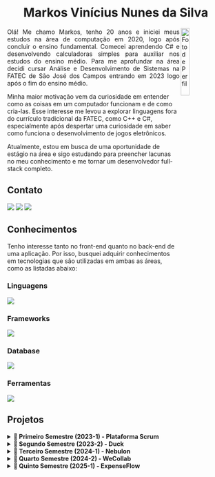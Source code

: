 <h1 align="center">Markos Vinícius Nunes da Silva</h1> 
<div style="display: inline_block">
  <img align="right" src="https://github.com/user-attachments/assets/f0fd6a7b-7ef2-46ad-bca8-5d903b8a42db" alt="Foto de Perfil" height="20%" width="20%">
</div>

<p align="justify"  >
  Olá! Me chamo Markos, tenho 20 anos e iniciei meus estudos na área de computação em 2020, logo após concluir o ensino fundamental. Comecei aprendendo C# e desenvolvendo calculadoras simples para auxiliar nos estudos do ensino médio.
 Para me aprofundar na área decidi cursar Análise e Desenvolvimento de Sistemas na FATEC de São José dos Campos entrando em 2023 logo após o fim do ensino médio.
  
Minha maior motivação vem da curiosidade em entender como as coisas em um computador funcionam e de como cria-las. Esse interesse me levou a explorar linguagens fora do currículo tradicional da FATEC, como C++ e C#, especialmente após despertar uma curiosidade em saber como funciona o desenvolvimento de jogos eletrônicos.

Atualmente, estou em busca de uma oportunidade de estágio na área e sigo estudando para preencher lacunas no meu conhecimento e me tornar um desenvolvedor full-stack completo.

</p>

## Contato

<a href="https://github.com/markvn2" target="_blank"><img src="https://img.shields.io/badge/-Github-100000?style=for-the-badge&logo=github&logoColor=white" target="_blank"></a>
<a href="https://www.linkedin.com/in/markos-vin%C3%ADcius-nunes-230448268/" target="_blank"><img src="https://img.shields.io/badge/-LinkedIn-%230077B5?style=for-the-badge&logoColor=white" target="_blank"></a>
<a href = "mailto:markosvinicius.nunes@gmail.com"><img src="https://img.shields.io/badge/Gmail-D14836?style=for-the-badge&logo=gmail&logoColor=white" target="_blank"></a>

## Conhecimentos

Tenho interesse tanto no front-end quanto no back-end de uma aplicação. Por isso, busquei adquirir conhecimentos em tecnologias que são utilizadas em ambas as áreas, como as listadas abaixo:

<h3>
Linguagens
</h3>
<img src="https://skillicons.dev/icons?i=html,css,js,ts,cs,cpp,java,python&perline=4">
<h3>
Frameworks
</h3>
<img src="https://skillicons.dev/icons?i=react,nextjs&perline=7">
<h3>
Database
</h3>
<img src="https://skillicons.dev/icons?i=mysql,mongodb&perline=7">
<h3>
Ferramentas
</h3>
<img src="https://skillicons.dev/icons?i=git,nodejs&perline=7">

## Projetos
<details>
  <summary><strong>📘 Primeiro Semestre (2023-1) - Plataforma Scrum</strong></summary>

### Primeiro Semestre (2023-1) - Plataforma Scrum

O projeto Plataforma Scrum desenvolvido no primeiro semestre do curso teve como empresa parceira a FATEC, sob a orientação do professor Antônio Egydio.

[Acesso ao projeto no github](https://github.com/Byte-Boost/Plataforma-Scrum)

O problema apresentado pelo cliente era que seus colaboradores não conheciam a metodologia ágil Scrum e, por isso, muitas vezes tinham dificuldade em aplicá-la nos projetos. Essa dificuldade surgiu, em grande parte, pela falta de materiais disponíveis para estudo e capacitação.

A solução desenvolvida pela minha equipe foi um sistema web didático e interativo, voltado para o ensino da metodologia Scrum. A plataforma apresenta todos os artefatos do Scrum, exemplos práticos e arquivos de apoio para facilitar o aprendizado. Além disso, inclui um formulário de avaliação para medir o conhecimento dos usuários que utilizarem o sistema.

#### Tecnologias

HTML e CSS

- Linguagens de marcação utilizadas no front-end para estruturação e estilização

Python e Flask

- Linguagem de programação e framework utilizados para estruturação do back-end, servidor e roteamento de páginas.

Bootstrap

- Framework de frontend para design no front-end

Javascript

- Linguagem de programação utilizada para funções no front-end como o formulario e mudança de tema visual.

#### Contribuições pessoais

Neste projeto, atuei como Scrum Master, acompanhando e coordenando o progresso da equipe durante o desenvolvimento do sistema. Conduzi as dailies e plannings, e utilizei o Trello para acompanhar as tarefas dos membros da equipe, criando o formato de trello que a equipe utilizaria e refinaria para futuros projetos, garantindo a organização e o alinhamento das atividades. Também monitorei o andamento das sprints por meio de gráficos de burndown criados no Excel, o que nos ajudou a visualizar o progresso e ajustar o planejamento quando necessário.

Além disso, fui responsável por implementar a barra de navegação (navbar), o formulário de avaliação, os overlays informativos e a página de conclusão. Também contribuí com a tradução do site para o inglês e realizei o deploy da aplicação em um servidor da AWS, garantindo o acesso externo durante nossa apresentação na feira de soluções.

#### Hard Skills

| Hard Skill | Nivel de Proficiência |
| ---------- | --------------------- |
| HTML       | Consigo ensinar       |
| CSS        | Consigo ensinar       |
| Bootstrap  | Consigo ensinar       |
| Python     | Consigo ensinar       |
| Flask      | Uso com autonomia     |
| JavaScript | Consigo ensinar       |
| Git        | Consigo ensinar       |

#### Soft Skills

Durante o desenvolvimento, demonstrei proatividade ao sugerir a inclusão de uma funcionalidade de tradução do site para o inglês. Por ser uma língua amplamente utilizada no contexto internacional, essa funcionalidade permitiria que o sistema fosse acessível não apenas a falantes de português, mas também a colaboradores internacionais que o cliente eventualmente viesse a contratar.

Além disso, exerci colaboração e liderança técnica ao dar suporte à equipe na utilização do framework Bootstrap, já que a maioria dos integrantes tinha pouca experiência com a ferramenta e precisou de orientação durante o desenvolvimento.

</details>

<details>
  <summary><strong>📗 Segundo Semestre (2023-2) - Duck</strong></summary>

### Segundo Semestre (2023-2) - Duck

O projeto Duck desenvolvido durante o segundo semestre do curso teve como empresa parceira a FATEC, sob a orientação do professor Giuliano Bertoti.

[Acesso ao projeto no github](https://github.com/Byte-Boost/Duck)

O problema apresentado pelo cliente envolvia a dificuldade em analisar grandes volumes de documentos para encontrar informações específicas. Esse processo, muitas vezes manual e demorado, impactava negativamente a produtividade em atividades como estudos, pesquisas ou revisão de conteúdos corporativos.

A solução desenvolvida pela equipe foi uma aplicação desktop em Java voltada para a extração inteligente de informações de documentos. Utilizando inteligência artificial, o sistema permite que os usuários carreguem arquivos em formato PDF ou TXT e, a partir deles, possam gerar automaticamente perguntas e respostas relevantes sobre o conteúdo. O objetivo é facilitar o estudo, a análise de dados e a compreensão de textos complexos, tornando o processo muito mais rápido e interativo.

#### Tecnologias

Java e JavaFX

- Linguagem e framework utilizados para o desenvolvimento da interface gráfica e lógica da aplicação.

Gradle

- Ferramenta de automação de build utilizada para gerenciar dependências e facilitar a compilação do projeto.

MySQL

- Banco de dados relacional utilizado para armazenar as informações extraídas e manipuladas.

CSS

- Utilizado para estilização da interface do aplicativo JavaFX.

#### Contribuições pessoais

Neste projeto, atuei como membro do Dev Team, com foco na formatação dos documentos que seriam processados pela inteligência artificial, garantindo que a entrada estivesse adequada ao modelo de extração de perguntas e respostas.

Implementei multithreading na aplicação, permitindo uma execução do chat mais eficiente e fluida de processos simultâneos, como a leitura de arquivos e o processamento de dados. Também fui responsável pela estilização da página de login da aplicação e pela organização dos repositórios, estruturando o projeto com o uso de submodules e Gradle, o que facilitou a integração entre os componentes e assegurou uma compilação estável.

#### Hard Skills

| Hard Skill | Nivel de Proficiência |
| ---------- | --------------------- |
| Java       | Consigo ensinar       |
| Gradle     | Uso com Autonomia     |
| JavaFX     | Uso com Autonomia     |
| MySQL      | Consigo ensinar       |
| CSS        | Consigo ensinar       |
| Git        | Consigo ensinar       |

#### Soft Skills

Demonstrei proatividade ao contribuir com a criação da identidade visual do projeto, desenvolvendo a logo oficial do Duck. Além disso, ofereci suporte técnico aos colegas, especialmente no uso do JavaFX e na aplicação das boas práticas da linguagem Java.

</details>

<details>
  <summary><strong>📕 Terceiro Semestre (2024-1) - Nebulon</strong></summary>
  
### Terceiro Semestre (2024-1) - Nebulon

O projeto Nebulon desenvolvido durante o terceiro semestre do curso teve como empresa parceira a PRO4TECH.

[Acesso ao projeto no github](https://github.com/Byte-Boost/Nebulon)

O problema apresentado pela empresa consistia na dificuldade enfrentada por profissionais e organizações na organização, registro e análise de dados relacionados ao processo de vendas. A ausência de uma plataforma centralizada comprometia o controle de informações como o cadastro de clientes e produtos, o desempenho individual dos vendedores, e o acompanhamento de novos leads. Isso resultava em baixa agilidade na gestão comercial e perda de oportunidades de otimização.

Como solução, a equipe desenvolveu uma plataforma web responsiva, com uma interface intuitiva e adaptável, voltada para o gerenciamento de vendas e performance comercial. O sistema oferece ferramentas de visualização de dados, relatórios de desempenho, dashboards interativos, filtros inteligentes e funcionalidades voltadas para a organização de clientes, produtos e vendedores. A aplicação foi desenvolvida com foco em performance, segurança e escalabilidade, e todo o desenvolvimento foi conduzido utilizando a metodologia ágil Scrum.

#### Tecnologias

TypeScript e JavaScript

- TypeScript foi utilizado no front-end para garantir tipagem estática, maior robustez e melhor manutenção do código.

- JavaScript foi utilizado no back-end com Node.js e Express, permitindo flexibilidade e agilidade no desenvolvimento da API.

Next.js e TailwindCSS

- Utilizados para desenvolvimento do front-end com foco em componentização e design responsivo.

React

- Biblioteca utilizada para construção da interface interativa e dinâmica.

Node.js, Express e Sequelize

- Empregados na criação do back-end da aplicação, com organização de rotas, controle de autenticação e manipulação do banco de dados relacional (MySQL).

MySQL

- Banco de dados utilizado para armazenar e consultar as informações do sistema.

Swagger

- Utilizado para documentação da API RESTful.

#### Contribuições pessoais

Atuei ativamente na organização técnica do projeto, definindo o uso do Next.js e do TailwindCSS como base do front-end. Desenvolvi o componente de navegação (Navbar) com responsividade e implementei um sistema de autenticação por middleware, garantindo o controle de acesso aos recursos do sistema.

Implementei também funcionalidades de filtragem e ordenação por data em gráficos, proporcionando uma visualização eficiente dos dados de desempenho comercial. Criei scripts para facilitar a execução simultânea do front-end e do back-end, otimizando o processo de desenvolvimento. Além disso, fui responsável pela documentação da API utilizando o Swagger, contribuindo para a clareza e manutenção do projeto.

#### Hard Skills

| Hard Skill  | Nivel de Proficiência |
| ----------- | --------------------- |
| Typescript  | Consigo ensinar       |
| Javascript  | Consigo ensinar       |
| MySQL       | Consigo ensinar       |
| React       | Consigo ensinar       |
| Express     | Uso com Autonomia     |
| Sequelize   | Uso com Autonomia     |
| NextJS      | Uso com Autonomia     |
| NodeJS      | Consigo ensinar       |
| TailwindCSS | Consigo ensinar       |
| CSS         | Consigo ensinar       |
| Git         | Consigo ensinar       |

#### Soft Skills

Demonstrei proatividade e liderança técnica ao sugerir o uso do Next.js e do TailwindCSS como base do projeto. Já possuía familiaridade com essas ferramentas por tê-las utilizado anteriormente no desenvolvimento do site da equipe, o que me permitiu ensinar os demais membros a utilizá-las de forma eficiente.

Essa atuação contribuiu para a evolução técnica do time, promovendo aprendizado coletivo e garantindo maior consistência no desenvolvimento da interface do sistema. Além disso, colaborei ativamente nas decisões arquiteturais e na organização do ambiente de desenvolvimento, fortalecendo a comunicação e o trabalho em equipe ao longo das sprints.


</details>

<details>
  <summary><strong>📒 Quarto Semestre (2024-2) - WeCollab</strong></summary>
  
### Quarto Semestre (2024-2) - WeCollab

O projeto WeCollab desenvolvido durante o quarto semestre do curso, teve como empresa parceira a JJM LOG, atualmente renomeada para Newe LOG.

[Acesso ao projeto no github](https://github.com/Byte-Boost/WeCollab)

A empresa enfrentava dificuldades com a falta de centralização no gerenciamento de tickets, documentos e dados internos, o que impactava diretamente na organização, produtividade e comunicação entre os setores. Os processos dispersos, sem um sistema unificado, geravam retrabalho, perda de informações e dificuldade no acompanhamento do desempenho operacional.

Como solução, a equipe desenvolveu o WeCollab, uma plataforma corporativa web que centraliza a gestão de dados e a comunicação interna da empresa. Entre suas funcionalidades estão: acesso centralizado a documentos, gestão de Ordens de Serviço e dashboards de desempenho. A interface garante acessibilidade e eficiência no uso, promovendo maior integração entre os setores da empresa.

#### Tecnologias

TypeScript e JavaScript

- Linguagens principais utilizadas no front-end (TypeScript com Next.js) e no back-end (JavaScript com Node.js/Express).

Next.js e React

- Framework e biblioteca empregados no desenvolvimento da interface do sistema, garantindo responsividade e dinamismo.

TailwindCSS e CSS

- Ferramentas utilizadas na estilização e construção visual da plataforma.

Node.js, Express e Sequelize

- Conjunto de tecnologias usadas no back-end para gerenciamento de rotas, autenticação, controle de acesso e comunicação com banco de dados.

MySQL

- Banco de dados relacional para armazenamento e consulta das informações do sistema.

#### Contribuições pessoais

Atuei como Scrum Master, organizando o fluxo de trabalho da equipe com o uso do Trello, onde criei um modelo com datas e horas registradas por tarefa. Acompanhei o progresso com gráficos de burndown no Excel e enviei relatórios diários detalhando as atividades concluídas, mantendo a equipe alinhada durante as sprints.

No desenvolvimento técnico, fui responsável por construir uma área de gerenciamento de arquivos, inspirada em navegadores de sistemas operacionais, permitindo navegação por pastas, upload e manipulação de documentos. Desenvolvi também um middleware para controle de acesso administrativo, garantindo que certas páginas fossem acessíveis apenas a usuários com permissão. Além disso, implementei uma página completa para o cadastro de usuários, com validações e integração ao banco de dados.

#### Hard Skills

| Hard Skill  | Nivel de Proficiência |
| ----------- | --------------------- |
| Typescript  | Consigo ensinar       |
| Javascript  | Consigo ensinar       |
| MySQL       | Consigo ensinar       |
| React       | Consigo ensinar       |
| Express     | Uso com Autonomia     |
| Sequelize   | Uso com Autonomia     |
| NextJS      | Uso com Autonomia     |
| NodeJS      | Consigo ensinar       |
| TailwindCSS | Consigo ensinar       |
| CSS         | Consigo ensinar       |
| Git         | Consigo ensinar       |

#### Soft Skills

Demonstrei liderança e organização ao atuar como Scrum Master, estruturando o Trello com registros de datas e horas trabalhadas, o que facilitou o acompanhamento das tarefas e o controle das entregas. Também ofereci suporte técnico à equipe durante a estruturação do sistema, especialmente na organização de arquivos, no uso de middleware e na integração com o back-end, demonstrando proatividade e visão de qualidade de produto.


</details>
<details>
  <summary><strong>📙 Quinto Semestre (2025-1) - ExpenseFlow</strong></summary>
  
### Quinto Semestre (2025-1) - ExpenseFlow

O projeto ExpenseFlow desenvolvido durante o quarto semestre do curso, teve como empresa parceira a GSW.

[Acesso ao projeto no github](https://github.com/Byte-Boost/ExpenseFlow)

Como solução, a equipe desenvolveu o ExpenseFlow, uma aplicação mobile-first voltada à gestão e requisição de reembolsos. A plataforma oferece uma interface intuitiva e responsiva, com foco em simplicidade, agilidade e transparência. Entre suas funcionalidades estão: solicitação de reembolsos, acompanhamento de status, filtros por período, visualização de valores totais por mês, controle de projetos e área de perfil do usuário. O sistema promove maior controle financeiro e reduz o tempo gasto com processos manuais.

Além disso foi desenvolvido um painel web em React e Next.js que permite aos administradores gerenciar e aprovar as solicitações, além de configurar preferências específicas para cada projeto em que se possa solicitar um reembolso.

#### Tecnologias

TypeScript e JavaScript

- Utilizados no front-end e back-end para garantir tipagem estática e flexibilidade no desenvolvimento.

React Native

- Framework principal para a construção da aplicação mobile, com foco em responsividade e performance.

React e Next.js

- Utilizados para o painel web administrativo, que permite o controle e aprovação dos reembolsos, além da gestão das preferências dos projetos.

Node.js, Express e Sequelize

- Back-end estruturado com autenticação, controle de usuários e integração ao banco de dados relacional.

MySQL e MongoDB

- MySQL para armazenar dados estruturados como usuários, reembolsos e aprovações.

- MongoDB utilizado especificamente para armazenar preferências de projetos, aproveitando a flexibilidade do banco orientado a documentos para configurar limites e opções diferentes por projeto.

TailwindCSS e CSS

- Ferramentas de estilização usadas para garantir consistência visual e design adaptável.

AWS

- Utilizado para hospedar o back-end, garantindo escalabilidade e acesso externo.

#### Contribuições pessoais

Neste projeto, atuei como Product Owner, sendo responsável por manter o alinhamento entre o time de desenvolvimento e o cliente, esclarecendo dúvidas da equipe e validando requisitos diretamente com a empresa parceira.

Fui responsável por gerar o APK final da aplicação mobile, realizar o deploy do back-end na AWS e implementar um revamp visual em diversas telas da aplicação, como login, home, lista de reembolsos, projetos, perfil do usuário e página sobre.

Implementei também filtros para cálculo do total de reembolsos solicitados por mês e fiz a componentização da página de projetos de usuários, visando melhor reutilização e organização do código. Além disso, atuei ativamente no controle de qualidade do código, realizando code reviews em pull requests da equipe e promovendo boas práticas de desenvolvimento.

#### Hard Skills

| Hard Skill  | Nivel de Proficiência |
| ----------- | --------------------- |
| Typescript  | Consigo ensinar       |
| Javascript  | Consigo ensinar       |
| MySQL       | Consigo ensinar       |
| MongoDB     | Consigo ensinar       |
| React       | Consigo ensinar       |
| ReactNative | Consigo ensinar       |
| Express     | Uso com Autonomia     |
| Sequelize   | Uso com Autonomia     |
| NextJS      | Uso com Autonomia     |
| NodeJS      | Consigo ensinar       |
| TailwindCSS | Consigo ensinar       |
| CSS         | Consigo ensinar       |
| Git         | Consigo ensinar       |

#### Soft Skills

Demonstrei liderança de produto e comunicação clara ao atuar como Product Owner, garantindo o alinhamento entre as demandas do cliente e o escopo técnico do projeto. Também contribuí com qualidade de código e colaboração técnica, realizando revisões detalhadas nas pull requests da equipe, propondo melhorias e promovendo boas práticas de desenvolvimento.

Minha atuação incluiu também autonomia técnica e visão de design, por meio da implementação de melhorias visuais e funcionais na interface, além de integração e publicação da aplicação para uso externo, refletindo comprometimento com a entrega final e a experiência do usuário.


</details>
